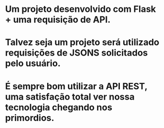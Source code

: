 # Um projeto desenvolvido com Flask + uma requisição de API.
# Talvez seja um projeto será utilizado requisições de JSONS solicitados pelo usuário.

# É sempre bom utilizar a API REST, uma satisfação total ver nossa tecnologia chegando nos primordios. 


